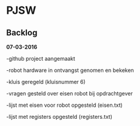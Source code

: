 # PJSW
## Backlog

**07-03-2016**

-github project aangemaakt

-robot hardware in ontvangst genomen en bekeken

-kluis geregeld (kluisnummer 6)

-vragen gesteld over eisen robot bij opdrachtgever

-lijst met eisen voor robot opgesteld (eisen.txt)

-lijst met registers opgesteld (registers.txt)
